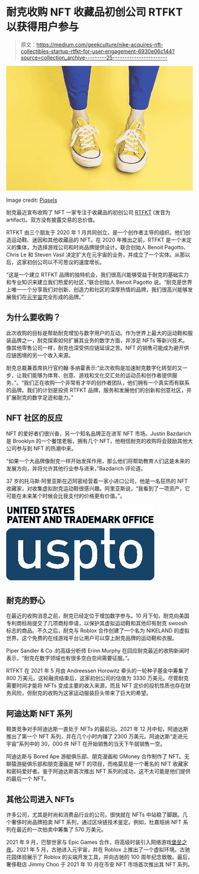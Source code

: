 # 耐克收购 NFT 收藏品初创公司 RTFKT 以获得用户参与

> 原文：<https://medium.com/geekculture/nike-acquires-nft-collectibles-startup-rtfkt-for-user-engagement-6930e06c144?source=collection_archive---------25----------------------->

![](img/0c4a75206f526a6b1431b6bb3b24cb53.png)

Image credit: [Piqsels](https://www.piqsels.com/en/public-domain-photo-soutf)

耐克最近宣布收购了 NFT 一家专注于收藏品的初创公司 [RTFKT](https://rtfkt.com/) (发音为 artifact)。双方没有披露交易的总价值。

RTFKT 由三个朋友于 2020 年 1 月共同创立，是一个创作者主导的组织。他们创造运动鞋、迷因和其他收藏品的 NFT。在 2020 年推出之前，RTFKT 是一个未定义的集体，为选择游戏公司和时尚品牌提供设计。联合创始人 Benoit Pagotto、Chris Le 和 Steven Vasil 决定扩大在元宇宙的业务，并成立了一个实体。从那以后，这家初创公司以不可思议的速度增长。

“这是一个建立 RTFKT 品牌的独特机会，我们很高兴能够受益于耐克的基础实力和专业知识来建立我们热爱的社区，”联合创始人 Benoit Pagotto 说。“耐克是世界上唯一一个分享我们对创新、创造力和社区的深厚热情的品牌，我们很高兴能够发展我们在[元宇宙](https://www.wired.com/story/what-is-the-metaverse/)完全形成的品牌。”

## 为什么要收购？

此次收购的目标是帮助耐克增加与数字用户的互动。作为世界上最大的运动鞋和服装品牌之一，耐克探索如何扩展其业务的数字方面，并涉足 NFTs 等新兴技术。像其他零售公司一样，耐克也深受供应链延误之苦。NFT 的销售可能成为避开供应链困境的另一个收入来源。

耐克总裁兼首席执行官约翰·多纳霍表示:“此次收购是加速耐克数字化转型的又一步，让我们能够为体育、创意、游戏和文化交汇处的运动员和创作者提供服务。”。“我们正在收购一个非常有才华的创作者团队，他们拥有一个真实而有联系的品牌。我们的计划是投资 RTFKT 品牌，服务和发展他们的创新和创意社区，并扩展耐克的数字足迹和能力。”

## **NFT 社区的反应**

NFT 的爱好者们很兴奋，另一个知名品牌正在进军 NFT 市场。Justin Bazdarich 是 Brooklyn 的一个餐馆老板，拥有几个 NFT，他相信耐克的收购将会鼓励其他大公司参与到 NFT 的热潮中来。

“如果一个大品牌像耐克一样开始发挥作用，那么他们将帮助教育人们这是未来的发展方向，并将允许其他行业参与进来，”Bazdarich 评论道。

37 岁的托马斯·阿里亚斯在迈阿密经营着一家小进口公司，他是一名狂热的 NFT 收藏家，对收集虚拟耐克运动鞋很感兴趣。阿里亚斯说，“我看到了一项资产，它可能在未来某个时候会比我支付的价格更有价值。”。

![](img/db6562f7eb76f64901e4bb5cce218f45.png)

## **耐克的野心**

在最近的收购消息之前，耐克已经定位于增加数字参与。10 月下旬，耐克向美国专利商标局提交了几项商标申请，以保护其虚拟运动鞋和其他印有耐克 swoosh 标志的商品。不久之后，耐克与 Roblox 合作创建了一个名为 NIKELAND 的虚拟世界。这个免费的在线游戏平台让用户可以穿上耐克品牌的运动鞋和衣服。

Piper Sandler & Co .的高级分析师 Erinn Murphy 在回应耐克最近的收购新闻时表示，“耐克在数字领域也有很多空白空间需要征服。”。

RTFKT 在 2021 年 5 月由 Andreessen Horowitz 牵头的一轮种子基金中筹集了 800 万美元。这轮融资结束后，这家初创公司的估值为 3330 万美元。尽管耐克需要时间才能将 NFTs 变成主要的收入来源，而且 NFT 定价的投机性质也存在财务风险，但耐克的收购为这家运动服装巨头带来了巨大的希望。

## **阿迪达斯 NFT 系列**

鞋类竞争对手阿迪达斯一直处于 NFTs 的最前沿。2021 年 12 月中旬，阿迪达斯推出了第一个 NFT 系列，并在几个小时内赚了 2300 万美元。阿迪达斯“走进元宇宙”系列中的 30，000 件 NFT 在开始销售的当天下午就销售一空。

阿迪达斯与 Bored Ape 游艇俱乐部、朋克漫画和 GMoney 合作制作了 NFT。无聊猿游艇俱乐部和朋克漫画是 NFT 的项目，而格莫尼是一个著名的 NFT 收藏家和密码爱好者。鉴于阿迪达斯首次推出 NFT 系列的成功，这不太可能是他们提供的最后一个 NFT。

## **其他公司进入 NFTs**

许多公司，尤其是时尚和消费品行业的公司，很快就在 NFTs 中站稳了脚跟。几个奢侈时尚品牌拍卖 NFT 系列，通过区块链技术鉴定。例如，杜嘉班纳 NFT 系列在最近的一次拍卖中筹集了 570 万美元。

2021 年 9 月，巴黎世家与 Epic Games 合作，将高级时装引入网络游戏[堡垒之夜](https://www.epicgames.com/fortnite/en-US/home)。2021 年 5 月，古驰进入元宇宙，并在 Roblox 上推出了一个虚拟环境。古驰花园体验展示了 Roblox 的尖端开发工具，并向古驰的 100 周年纪念致敬。最后，奢侈鞋店 Jimmy Choo 于 2021 年 10 月在币安 NFT 市场首次推出其 NFT 系列。